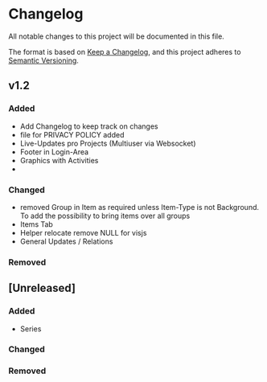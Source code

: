 # Changelog
All notable changes to this project will be documented in this file.

The format is based on [Keep a Changelog](https://keepachangelog.com/en/1.0.0/),
and this project adheres to [Semantic Versioning](https://semver.org/spec/v2.0.0.html).


## v1.2
### Added
- Add Changelog to keep track on changes
- file for PRIVACY POLICY added
- Live-Updates pro Projects (Multiuser via Websocket)
- Footer in Login-Area
- Graphics with Activities
- 
### Changed
- removed Group in Item as required unless Item-Type is not Background. To add the possibility to bring items over all groups
- Items Tab
- Helper relocate remove NULL for visjs
- General Updates / Relations
### Removed

## [Unreleased]
### Added
- Series
### Changed
### Removed
